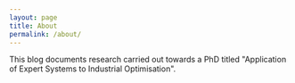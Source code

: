 ```yaml
---
layout: page
title: About
permalink: /about/
---
```


This blog documents research carried out towards a PhD titled "Application of Expert Systems to Industrial Optimisation".
